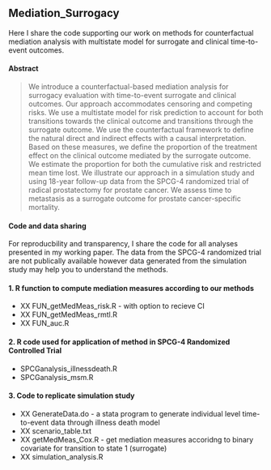 ## Mediation_Surrogacy

Here I share the code supporting our work on methods for counterfactual mediation analysis with multistate model for surrogate and clinical time-to-event outcomes.

#### Abstract
> We introduce a counterfactual-based mediation analysis for surrogacy evaluation with time-to-event surrogate and clinical outcomes. Our approach accommodates censoring and competing risks. We use a multistate model for risk prediction to account for both transitions towards the clinical outcome and transitions through the surrogate outcome. We use the counterfactual framework to define the natural direct and indirect effects with a causal interpretation. Based on these measures, we define the proportion of the treatment effect on the clinical outcome mediated by the surrogate outcome. We estimate the proportion for both the cumulative risk and restricted mean time lost. We illustrate our approach in a simulation study and using 18-year follow-up data from the SPCG-4 randomized trial of radical prostatectomy for prostate cancer. We assess time to metastasis as a surrogate outcome for prostate cancer-specific mortality.

#### Code and data sharing
For reproducbility and transparency, I share the code for all analyses presented in my working paper. The data from the SPCG-4 randomized trial are not publically available however data generated from the simulation study may help you to understand the methods. 

#### 1. R function to compute mediation measures according to our methods
* XX FUN_getMedMeas_risk.R - with option to recieve CI
* XX FUN_getMedMeas_rmtl.R
* XX FUN_auc.R

#### 2. R code used for application of method in SPCG-4 Randomized Controlled Trial 
* SPCGanalysis_illnessdeath.R
* SPCGanalysis_msm.R

#### 3. Code to replicate simulation study 
* XX GenerateData.do - a stata program to generate individual level time-to-event data through illness death model
* XX scenario_table.txt 
* XX getMedMeas_Cox.R - get mediation measures accoridng to binary covariate for transition to state 1 (surrogate)
* XX simulation_analysis.R

